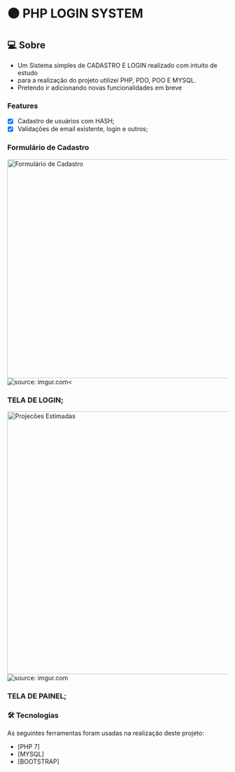 # 🟠 PHP LOGIN SYSTEM


## 💻 Sobre

- Um Sistema simples de CADASTRO E LOGIN realizado com intuito de estudo
- para a realização do projeto utilizei PHP, PDO, POO E MYSQL.
- Pretendo ir adicionando novas funcionalidades em breve


### Features

- [x] Cadastro de usuários com HASH;
- [x] Validações de email existente, login e outros;

### Formulário de Cadastro
   <img alt="Formulário de Cadastro" width="600px" height="500px" src="">
   <img src="https://i.imgur.com/m5UEasC.png" title="source: imgur.com" /><

### TELA DE LOGIN;

   <img alt="Projecões Estimadas" width="600px" src="">
   <img src="https://imgur.com/sFvGkyo.png" title="source: imgur.com" />
   
### TELA DE PAINEL;
    
### 🛠 Tecnologias

As seguintes ferramentas foram usadas na realização deste projeto:

- [PHP 7]
- [MYSQL]
- [BOOTSTRAP]

